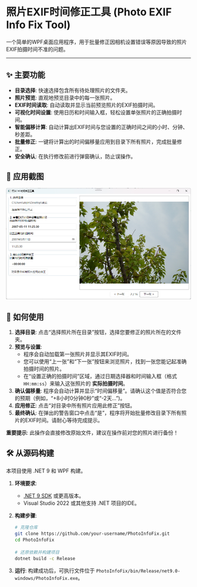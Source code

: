 # 照片EXIF时间修正工具 (Photo EXIF Info Fix Tool)

一个简单的WPF桌面应用程序，用于批量修正因相机设置错误等原因导致的照片EXIF拍摄时间不准的问题。

---

## ✨ 主要功能

- **目录选择**: 快速选择包含所有待处理照片的文件夹。
- **照片预览**: 直观地预览目录中的每一张照片。
- **EXIF时间读取**: 自动读取并显示当前预览照片的EXIF拍摄时间。
- **可视化时间设置**: 使用日历和时间输入框，轻松设置单张照片的正确拍摄时间。
- **智能偏移计算**: 自动计算出EXIF时间与您设置的正确时间之间的小时、分钟、秒差距。
- **批量修正**: 一键将计算出的时间偏移量应用到目录下所有照片，完成批量修正。
- **安全确认**: 在执行修改前进行弹窗确认，防止误操作。

## 📸 应用截图

![应用截图](app.jpg)

## 🚀 如何使用

1.  **选择目录**: 点击“选择照片所在目录”按钮，选择您要修正的照片所在的文件夹。
2.  **预览与设置**: 
    - 程序会自动加载第一张照片并显示其EXIF时间。
    - 您可以使用“上一张”和“下一张”按钮来浏览照片，找到一张您能记起准确拍摄时间的照片。
    - 在“设置正确的拍摄时间”区域，通过日期选择器和时间输入框（格式 `HH:mm:ss`）来输入这张照片的 **实际拍摄时间**。
3.  **确认偏移量**: 程序会自动计算并显示“时间偏移量”。请确认这个值是否符合您的预期（例如，“+8小时0分钟0秒”或“-2天...”)。
4.  **应用修正**: 点击“对目录中所有照片应用此修正”按钮。
5.  **最终确认**: 在弹出的警告窗口中点击“是”，程序将开始批量修改目录下所有照片的EXIF时间。请耐心等待完成提示。

**重要提示**: 此操作会直接修改原始文件，建议在操作前对您的照片进行备份！

## 🛠️ 从源码构建

本项目使用 .NET 9 和 WPF 构建。

1.  **环境要求**:
    - [.NET 9 SDK](https://dotnet.microsoft.com/download/dotnet/9.0) 或更高版本。
    - Visual Studio 2022 或其他支持 .NET 项目的IDE。

2.  **构建步骤**:
    ```bash
    # 克隆仓库
    git clone https://github.com/your-username/PhotoInfoFix.git
    cd PhotoInfoFix

    # 还原依赖并构建项目
    dotnet build -c Release
    ```
3.  **运行**: 构建成功后，可执行文件位于 `PhotoInfoFix/bin/Release/net9.0-windows/PhotoInfoFix.exe`。
